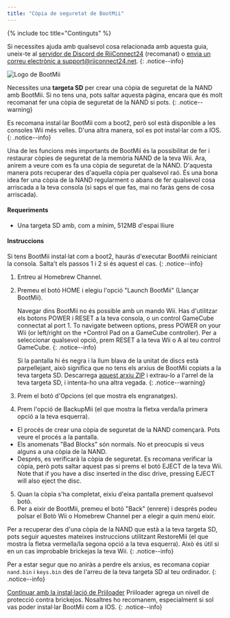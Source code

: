 ```yaml
---
title: "Còpia de seguretat de BootMii"
---
```


{% include toc title="Continguts" %}

Si necessites ajuda amb qualsevol cosa relacionada amb aquesta guia, uneix-te al [servidor de Discord de RiiConnect24](https://discord.gg/rc24) (recomanat) o [envia un correu electrònic a support@riiconnect24.net](mailto:support@riiconnect24.net).
{: .notice--info}

![Logo de BootMii](/images/bootmii.png)

Necessites una **targeta SD** per crear una còpia de seguretat de la NAND amb BootMii. Si no tens una, pots saltar aquesta pàgina, encara que és molt recomanat fer una còpia de seguretat de la NAND si pots.
{: .notice--warning}

Es recomana instal·lar BootMii com a boot2, però sol està disponible a les consoles Wii més velles. D'una altra manera, sol es pot instal·lar com a IOS.
{: .notice--info}

Una de les funcions més importants de BootMii és la possibilitat de fer i restaurar còpies de seguretat de la memòria NAND de la teva Wii. Ara, anirem a veure com es fa una còpia de seguretat de la NAND. D'aquesta manera pots recuperar des d'aquella còpia per qualsevol raó. És una bona idea fer una còpia de la NAND regularment o abans de fer qualsevol cosa arriscada a la teva consola (si saps el que fas, mai no faràs gens de cosa arriscada).

#### Requeriments
* Una targeta SD amb, com a mínim, 512MB d'espai lliure

#### Instruccions
Si tens BootMii instal·lat com a boot2, hauràs d'executar BootMii reiniciant la consola. Salta't els passos 1 i 2 si és aquest el cas.
{: .notice--info}
1. Entreu al Homebrew Channel.
2. Premeu el botó HOME i elegiu l'opció "Launch BootMii" (Llançar BootMii).

    Navegar dins BootMii no és possible amb un mando Wii. Has d'utilitzar els botons POWER i RESET a la teva consola, o un control GameCube connectat al port 1. To navigate between options, press POWER on your Wii (or left/right on the +Control Pad on a GameCube controller). Per a seleccionar qualsevol opció, prem RESET a la teva Wii o A al teu control GameCube.
    {: .notice--info}


    Si la pantalla hi és negra i la llum blava de la unitat de discs està parpellejant, això significa que no tens els arxius de BootMii copiats a la teva targeta SD. Descarrega [aquest arxiu ZIP](https://static.hackmii.com/bootmii_sd_files.zip) i extrau-lo a l'arrel de la teva targeta SD, i intenta-ho una altra vegada.
    {: .notice--warning}

3. Prem el botó d'Opcions (el que mostra els engranatges).
4. Prem l'opció de BackupMii (el que mostra la fletxa verda/la primera opció a la teva esquerra).
- El procés de crear una còpia de seguretat de la NAND començarà. Pots veure el procés a la pantalla.
- Els anomenats "Bad Blocks" són normals. No et preocupis si veus alguns a una còpia de la NAND.
- Després, es verificarà la còpia de seguretat. Es recomana verificar la còpia, però pots saltar aquest pas si prems el botó EJECT de la teva Wii. Note that if you have a disc inserted in the disc drive, pressing EJECT will also eject the disc.
5. Quan la còpia s'ha completat, eixiu d'eixa pantalla prement qualsevol botó.
6. Per a eixir de BootMii, premeu el botó "Back" (enrere) i després podeu polsar el Botò Wii o Homebrew Channel per a elegir a quin menú eixir.

Per a recuperar des d'una còpia de la NAND que està a la teva targeta SD, pots seguir aquestes mateixes instruccions utilitzant RestoreMii (el que mostra la fletxa vermella/la segona opció a la teva esquerra). Això és útil si en un cas improbable brickejas la teva Wii.
{: .notice--info}

Per a estar segur que no aniràs a perdre els arxius, es recomana copiar `nand.bin` i `keys.bin` des de l'arreu de la teva targeta SD al teu ordinador.
{: .notice--info}

[Continuar amb la instal·lació de Priiloader](priiloader) Priiloader agrega un nivell de protecció contra brickejos. Nosaltres ho recomanem, especialment si sol vas poder instal·lar BootMii com a IOS.
{: .notice--info}
